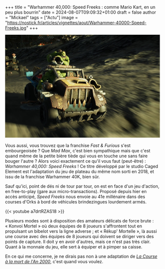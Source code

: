 +++
title = "Warhammer 40,000: Speed Freeks : comme Mario Kart, en un peu plus bourrin"
date = 2024-08-07T09:09:32+01:00
draft = false
author = "Mickael"
tags = ["Actu"]
image = "https://nostick.fr/articles/vignettes/aout/Warhammer-40000-Speed-Freeks.jpg"
+++

![Warhammer 40,000: Speed Freeks](Warhammer-40000-Speed-Freeks.jpg "Ça fait combien en 0 à 100 ?")

Vous aussi, vous trouvez que la franchise *Fast & Furious* s'est embourgeoisée ? Que *Mad Max*, c'est bien sympathique mais que c'est quand même de la petite bière tiède qui vous en touche une sans faire bouger l'autre ? Alors voici exactement ce qu'il vous faut (peut-être) : *Warhammer 40,000: Speed Freeks* ! Ce titre développé par le studio Caged Element est l'adaptation du jeu de plateau du même nom sorti en 2018, et issu de la franchise Warhammer 40K, bien sûr.

Sauf qu'ici, point de dés ni de tour par tour, on est en face d'un jeu d'action, en free-to-play (gare aux micro-transactions). Proposé depuis hier en accès anticipé, *Speed Freeks* nous envoie au 41e millénaire dans des courses d'Orks à bord de véhicules brindezingues lourdement armés.

{{< youtube a7drtRZAS18 >}}

Plusieurs modes sont à disposition des amateurs délicats de force brute : « Konvoi Mortel » où deux équipes de 8 joueurs s'affrontent tout en propulsant un bibelot vers la ligne adverse ; et « Rékup' Mortelle », là aussi une course avec des équipes de 8 joueurs qui doivent se diriger vers des points de capture. Il doit y en avoir d'autres, mais ce n'est pas très clair. Quant à la monnaie du jeu, elle sert à équiper et à pimper sa caisse.

En ce qui me concerne, je ne dirais pas non à une adaptation de *[La Course à la mort de l'An 2000](https://fr.wikipedia.org/wiki/La_Course_à_la_mort_de_l%27an_2000)*, c'est quand vous voulez.
